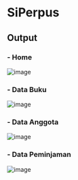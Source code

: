 # SiPerpus
## Output
### - Home
![image](https://user-images.githubusercontent.com/53221378/122362200-21851500-cf82-11eb-824d-90eb7d17ace6.png)
### - Data Buku
![image](https://user-images.githubusercontent.com/53221378/122362239-2b0e7d00-cf82-11eb-97fb-a1b6f8079827.png)
### - Data Anggota
![image](https://user-images.githubusercontent.com/53221378/122362266-31045e00-cf82-11eb-88c9-5fc7b5b6c5bc.png)
### - Data Peminjaman
![image](https://user-images.githubusercontent.com/53221378/122362293-36fa3f00-cf82-11eb-96a6-3ab1cbd9455d.png)
